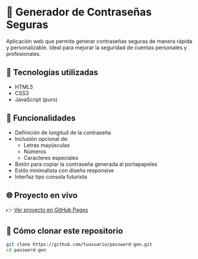 # 🔐 Generador de Contraseñas Seguras

Aplicación web que permite generar contraseñas seguras de manera rápida y personalizable. Ideal para mejorar la seguridad de cuentas personales y profesionales.

## 🚀 Tecnologías utilizadas

- HTML5
- CSS3
- JavaScript (puro)

## 🎯 Funcionalidades

- Definición de longitud de la contraseña
- Inclusión opcional de:
  - Letras mayúsculas
  - Números
  - Caracteres especiales
- Botón para copiar la contraseña generada al portapapeles
- Estilo minimalista con diseño responsive
- Interfaz tipo consola futurista

## 🌐 Proyecto en vivo

👉 [Ver proyecto en GitHub Pages](https://github.com/entoncespuma/password-gen/)

## 📁 Cómo clonar este repositorio

```bash
git clone https://github.com/tuusuario/password-gen.git
cd password-gen
